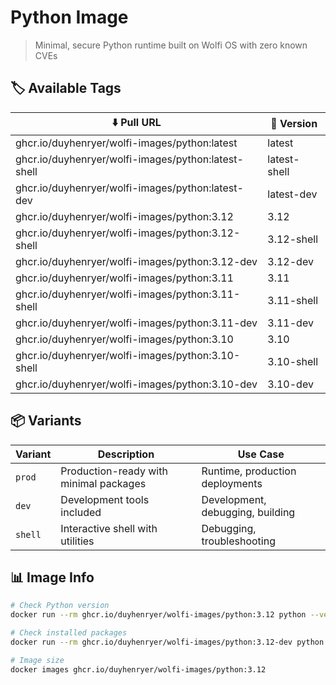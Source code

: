 # Python Image

> Minimal, secure Python runtime built on Wolfi OS with zero known CVEs

## 🏷️ Available Tags
| ⬇️ Pull URL                                           | 📌 Version    |
| ----------------------------------------------------- | ------------ |
| ghcr.io/duyhenryer/wolfi-images/python:latest         | latest       |
| ghcr.io/duyhenryer/wolfi-images/python:latest-shell   | latest-shell |
| ghcr.io/duyhenryer/wolfi-images/python:latest-dev     | latest-dev   |
| ghcr.io/duyhenryer/wolfi-images/python:3.12           | 3.12           |
| ghcr.io/duyhenryer/wolfi-images/python:3.12-shell     | 3.12-shell     |
| ghcr.io/duyhenryer/wolfi-images/python:3.12-dev       | 3.12-dev       |
| ghcr.io/duyhenryer/wolfi-images/python:3.11           | 3.11           |
| ghcr.io/duyhenryer/wolfi-images/python:3.11-shell     | 3.11-shell     |
| ghcr.io/duyhenryer/wolfi-images/python:3.11-dev       | 3.11-dev       |
| ghcr.io/duyhenryer/wolfi-images/python:3.10           | 3.10           |
| ghcr.io/duyhenryer/wolfi-images/python:3.10-shell     | 3.10-shell     |
| ghcr.io/duyhenryer/wolfi-images/python:3.10-dev       | 3.10-dev       |

## 📦 Variants

| Variant | Description | Use Case |
|---------|-------------|----------|
| `prod` | Production-ready with minimal packages | Runtime, production deployments |
| `dev` | Development tools included | Development, debugging, building |
| `shell` | Interactive shell with utilities | Debugging, troubleshooting |


## 📊 Image Info

```bash
# Check Python version
docker run --rm ghcr.io/duyhenryer/wolfi-images/python:3.12 python --version

# Check installed packages
docker run --rm ghcr.io/duyhenryer/wolfi-images/python:3.12-dev python -m pip list

# Image size
docker images ghcr.io/duyhenryer/wolfi-images/python:3.12
```